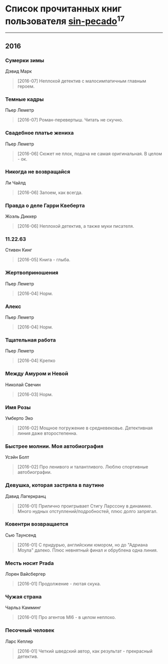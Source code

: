 # Список прочитанных книг пользователя [sin-pecado](https://www.facebook.com/app_scoped_user_id/818835464895244/)<sup>17</sup>
---

## 2016

### Сумерки зимы
Дэвид Марк
> [2016-07] Неплохой детектив с малосимпатичным главным героем.


### Темные кадры
Пьер Леметр
> [2016-07] Роман-перевертыш. Читать не скучно.


### Свадебное платье жениха
Пьер Леметр
> [2016-06] Сюжет не плох, подача не самая оригинальная. В целом - ок.


### Никогда не возвращайся
Ли Чайлд
> [2016-06] Запоем, как всегда.


### Правда о деле Гарри Квеберта
Жоэль Диккер
> [2016-06] Неплохой детектив, а также муки писателя.


### 11.22.63
Стивен Кинг
> [2016-05] Книга - глыба.


### Жертвоприношения
Пьер Леметр
> [2016-04] Норм.


### Алекс
Пьер Леметр
> [2016-04] Норм.


### Тщательная работа
Пьер Леметр
> [2016-04] Крепко


### Между Амуром и Невой
Николай Свечин
> [2016-03] Норм.


### Имя Розы
Умберто Эко
> [2016-02] Мощное погружение в средневековье. Детективная линия даже второстепенна.


### Быстрее молнии. Моя автобиография
Усэйн Болт
> [2016-02] Про ленивого и талантливого. Люблю спортивные автобиографии.


### Девушка, которая застряла в паутине
Давид Лагеркранц
> [2016-01] Прилично проигрывает Стигу Ларссону в динамике. Много нудных отступлений/подробностей, плюс долго запрягал.


### Ковентри возвращается
Сью Таунсенд
> [2016-01] С придурью, английским юмором, но до "Адриана Моула" далеко. Плюс невнятный финал и обрублена одна линия.


### Месть носит Prada
Лорен Вайсбергер
> [2016-01] Продолжение - лютая скука.


### Чужая страна
Чарльз Камминг
> [2016-01] Про агентов MI6 - в целом неплохо.


### Песочный человек
Ларс Кеплер
> [2016-01] Четкий шведский автор, как результат - прекрасный детектив.



